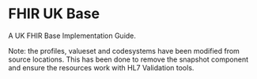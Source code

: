 # FHIR UK Base

A UK FHIR Base Implementation Guide.

Note: the profiles, valueset and codesystems have been modified from source locations. This has been done to remove the snapshot component and ensure the resources work with HL7 Validation tools.

